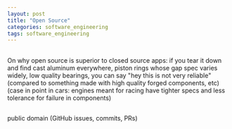 ```yaml
---
layout: post
title: "Open Source"
categories: software_engineering
tags: software_engineering
---
```




##



On why open source is superior to closed source apps:
if you tear it down and find cast aluminum everywhere, piston rings whose gap spec varies widely, low quality bearings, you can say "hey this is not very reliable" (compared to something made with high quality forged components, etc)
(case in point in cars: engines meant for racing have tighter specs and less tolerance for failure in components)



##



public domain (GitHub issues, commits, PRs)


